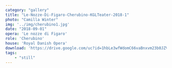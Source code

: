 ```yaml
---
category: "gallery"
title: "Le-Nozze-Di-Figaro-Cherubino-KGLTeater-2018-1"
photo: "Camilla Winter"
img: '../img/cherubino1.jpg'
date: "2018-09-01"
opera: 'Le nozze di Figaro'
role: 'Cherubino'
house: 'Royal Danish Opera'
download: 'https://drive.google.com/uc?id=1hbLe3wfWdomC66vaBnxvm23b0JZVi3wX&export=download'
tags:
    - "still"
---
```

